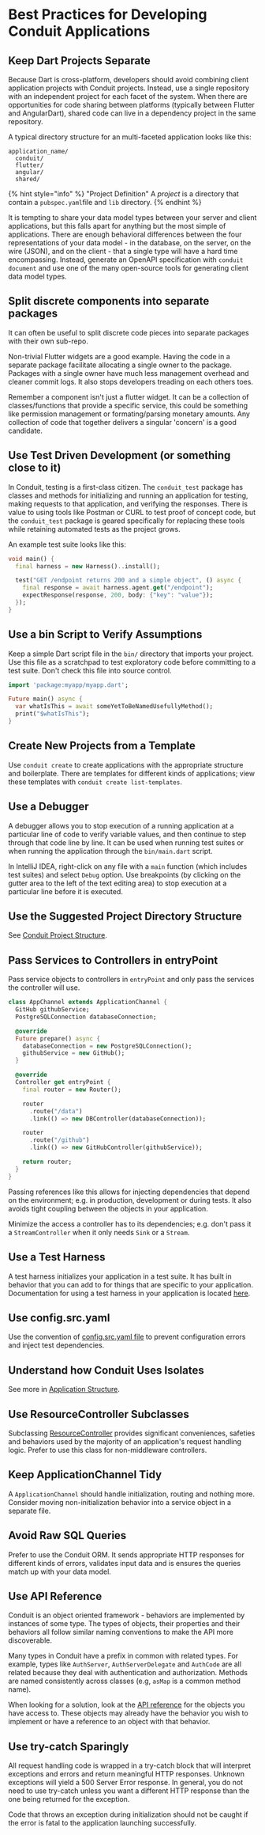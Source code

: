 # Best Practices for Developing Conduit Applications

## Keep Dart Projects Separate

Because Dart is cross-platform, developers should avoid combining client application projects with Conduit projects. Instead, use a single repository with an independent project for each facet of the system. When there are opportunities for code sharing between platforms \(typically between Flutter and AngularDart\), shared code can live in a dependency project in the same repository.

A typical directory structure for an multi-faceted application looks like this:

```text
application_name/
  conduit/
  flutter/
  angular/
  shared/
```

{% hint style="info" %}
 "Project Definition" A _project_ is a directory that contain a `pubspec.yaml`file and `lib` directory.
{% endhint %}

It is tempting to share your data model types between your server and client applications, but this falls apart for anything but the most simple of applications. There are enough behavioral differences between the four representations of your data model - in the database, on the server, on the wire \(JSON\), and on the client - that a single type will have a hard time encompassing. Instead, generate an OpenAPI specification with `conduit document` and use one of the many open-source tools for generating client data model types.

## Split discrete components into separate packages

It can often be useful to split discrete code pieces into separate packages with their own sub-repo.

Non-trivial Flutter widgets are a good example. Having the code in a separate package facilitate allocating a single owner to the package. Packages with a single owner have much less management overhead and cleaner commit logs. It also stops developers treading on each others toes.

Remember a component isn't just a flutter widget. It can be a collection of classes/functions that provide a specific service, this could be something like permission management or formating/parsing monetary amounts. Any collection of code that together delivers a singular 'concern' is a good candidate.

## Use Test Driven Development \(or something close to it\)

In Conduit, testing is a first-class citizen. The `conduit_test` package has classes and methods for initializing and running an application for testing, making requests to that application, and verifying the responses. There is value to using tools like Postman or CURL to test proof of concept code, but the `conduit_test` package is geared specifically for replacing these tools while retaining automated tests as the project grows.

An example test suite looks like this:

```dart
void main() {
  final harness = new Harness()..install();

  test("GET /endpoint returns 200 and a simple object", () async {
    final response = await harness.agent.get("/endpoint");
    expectResponse(response, 200, body: {"key": "value"});
  });
}
```

## Use a bin Script to Verify Assumptions

Keep a simple Dart script file in the `bin/` directory that imports your project. Use this file as a scratchpad to test exploratory code before committing to a test suite. Don't check this file into source control.

```dart
import 'package:myapp/myapp.dart';

Future main() async {
  var whatIsThis = await someYetToBeNamedUsefullyMethod();
  print("$whatIsThis");
}
```

## Create New Projects from a Template

Use `conduit create` to create applications with the appropriate structure and boilerplate. There are templates for different kinds of applications; view these templates with `conduit create list-templates`.

## Use a Debugger

A debugger allows you to stop execution of a running application at a particular line of code to verify variable values, and then continue to step through that code line by line. It can be used when running test suites or when running the application through the `bin/main.dart` script.

In IntelliJ IDEA, right-click on any file with a `main` function \(which includes test suites\) and select `Debug` option. Use breakpoints \(by clicking on the gutter area to the left of the text editing area\) to stop execution at a particular line before it is executed.

## Use the Suggested Project Directory Structure

See [Conduit Project Structure](application/structure.md#conduit-project-structure-and-organization).

## Pass Services to Controllers in entryPoint

Pass service objects to controllers in `entryPoint` and only pass the services the controller will use.

```dart
class AppChannel extends ApplicationChannel {
  GitHub githubService;
  PostgreSQLConnection databaseConnection;

  @override
  Future prepare() async {
    databaseConnection = new PostgreSQLConnection();
    githubService = new GitHub();
  }

  @override
  Controller get entryPoint {
    final router = new Router();

    router
      .route("/data")
      .link(() => new DBController(databaseConnection));

    router
      .route("/github")
      .link(() => new GitHubController(githubService));

    return router;
  }
}
```

Passing references like this allows for injecting dependencies that depend on the environment; e.g. in production, development or during tests. It also avoids tight coupling between the objects in your application.

Minimize the access a controller has to its dependencies; e.g. don't pass it a `StreamController` when it only needs `Sink` or a `Stream`.

## Use a Test Harness

A test harness initializes your application in a test suite. It has built in behavior that you can add to for things that are specific to your application. Documentation for using a test harness in your application is located [here](testing/tests.md).

## Use config.src.yaml

Use the convention of [config.src.yaml file](application/configure.md) to prevent configuration errors and inject test dependencies.

## Understand how Conduit Uses Isolates

See more in [Application Structure](application/structure.md).

## Use ResourceController Subclasses

Subclassing [ResourceController](http/resource_controller.md) provides significant conveniences, safeties and behaviors used by the majority of an application's request handling logic. Prefer to use this class for non-middleware controllers.

## Keep ApplicationChannel Tidy

A `ApplicationChannel` should handle initialization, routing and nothing more. Consider moving non-initialization behavior into a service object in a separate file.

## Avoid Raw SQL Queries

Prefer to use the Conduit ORM. It sends appropriate HTTP responses for different kinds of errors, validates input data and is ensures the queries match up with your data model.

## Use API Reference

Conduit is an object oriented framework - behaviors are implemented by instances of some type. The types of objects, their properties and their behaviors all follow similar naming conventions to make the API more discoverable.

Many types in Conduit have a prefix in common with related types. For example, types like `AuthServer`, `AuthServerDelegate` and `AuthCode` are all related because they deal with authentication and authorization. Methods are named consistently across classes \(e.g, `asMap` is a common method name\).

When looking for a solution, look at the [API reference](https://pub.dev/documentation/conduit/latest/) for the objects you have access to. These objects may already have the behavior you wish to implement or have a reference to an object with that behavior.

## Use try-catch Sparingly

All request handling code is wrapped in a try-catch block that will interpret exceptions and errors and return meaningful HTTP responses. Unknown exceptions will yield a 500 Server Error response. In general, you do not need to use try-catch unless you want a different HTTP response than the one being returned for the exception.

Code that throws an exception during initialization should not be caught if the error is fatal to the application launching successfully.

